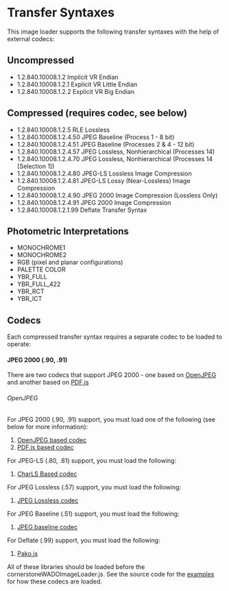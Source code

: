 Transfer Syntaxes
=================

This image loader supports the following transfer syntaxes with the help of external codecs:

Uncompressed
------------
* 1.2.840.10008.1.2	Implicit VR Endian
* 1.2.840.10008.1.2.1 Explicit VR Little Endian
* 1.2.840.10008.1.2.2 Explicit VR Big Endian

Compressed (requires codec, see below)
--------------------------------------
* 1.2.840.10008.1.2.5 RLE Lossless
* 1.2.840.10008.1.2.4.50 JPEG Baseline (Process 1 - 8 bit)
* 1.2.840.10008.1.2.4.51 JPEG Baseline (Processes 2 & 4 - 12 bit)
* 1.2.840.10008.1.2.4.57 JPEG Lossless, Nonhierarchical (Processes 14)
* 1.2.840.10008.1.2.4.70 JPEG Lossless, Nonhierarchical (Processes 14 [Selection 1])
* 1.2.840.10008.1.2.4.80 JPEG-LS Lossless Image Compression
* 1.2.840.10008.1.2.4.81 JPEG-LS Lossy (Near-Lossless) Image Compression
* 1.2.840.10008.1.2.4.90 JPEG 2000 Image Compression (Lossless Only)
* 1.2.840.10008.1.2.4.91 JPEG 2000 Image Compression
* 1.2.840.10008.1.2.1.99 Deflate Transfer Syntax

Photometric Interpretations
---------------------------
* MONOCHROME1
* MONOCHROME2
* RGB (pixel and planar configurations)
* PALETTE COLOR
* YBR_FULL
* YBR_FULL_422
* YBR_RCT
* YBR_ICT 

Codecs
------

Each compressed transfer syntax requires a separate codec to be loaded to operate:

#### JPEG 2000 (.90, .91)

There are two codecs that support JPEG 2000 - one based on [OpenJPEG](http://www.openjpeg.org/) and
another based on [PDF.js](https://mozilla.github.io/pdf.js/)

###### OpenJPEG



For JPEG 2000 (.90, .91) support, you must load one of the following (see below for more information):

1. [OpenJPEG based codec](https://github.com/chafey/cornerstoneWADOImageLoader/blob/master/codecs/openJPEG-FixedMemory.js)
2. [PDF.js based codec](https://github.com/chafey/cornerstoneWADOImageLoader/blob/master/codecs/jpx.min.js)

For JPEG-LS (.80, .81) support, you must load the following:

1. [CharLS Based codec](https://github.com/chafey/cornerstoneWADOImageLoader/blob/master/codecs/charLS-FixedMemory-browser.js)

For JPEG Lossless (.57) support, you must load the following:

1. [JPEG Lossless codec](https://github.com/chafey/cornerstoneWADOImageLoader/blob/master/codecs/jpeg.js)

For JPEG Baseline (.51) support, you must load the following:

1. [JPEG baseline codec](https://github.com/chafey/cornerstoneWADOImageLoader/blob/master/codecs/jpegLossless.js)

For Deflate (.99) support, you must load the following:

1. [Pako.js](https://github.com/chafey/cornerstoneWADOImageLoader/blob/master/codecs/pako.min.js)

All of these libraries should be loaded before the cornerstoneWADOImageLoader.js.  See the source code
for the [examples](https://rawgithub.com/chafey/cornerstoneWADOImageLoader/master/examples/index.html) for how
these codecs are loaded.
